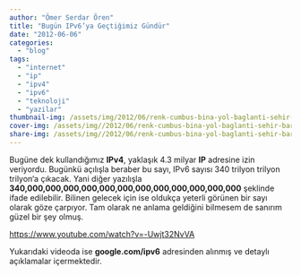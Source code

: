 ```yaml
---
author: "Ömer Serdar Ören"
title: "Bugün IPv6’ya Geçtiğimiz Gündür"
date: "2012-06-06"
categories: 
  - "blog"
tags: 
  - "internet"
  - "ip"
  - "ipv4"
  - "ipv6"
  - "teknoloji"
  - "yazilar"
thumbnail-img: /assets/img/2012/06/renk-cumbus-bina-yol-baglanti-sehir-bard_generated_image-1024x1024-1.jpg
cover-img: /assets/img//2012/06/renk-cumbus-bina-yol-baglanti-sehir-bard_generated_image-1024x1024-1.jpg
share-img: /assets/img//2012/06/renk-cumbus-bina-yol-baglanti-sehir-bard_generated_image-1024x1024-1.jpg
---
```



Bugüne dek kullandığımız **IPv4**, yaklaşık 4.3 milyar **IP** adresine izin veriyordu. Bugünkü açılışla beraber bu sayı, IPv6 sayısı 340 trilyon trilyon trilyon‘a çıkacak. Yani diğer yazılışla **340,000,000,000,000,000,000,000,000,000,000,000,000** şeklinde ifade edilebilir. Bilinen gelecek için ise oldukça yeterli görünen bir sayı olarak göze çarpıyor. Tam olarak ne anlama geldiğini bilmesem de sanırım güzel bir şey olmuş.

<https://www.youtube.com/watch?v=-Uwjt32NvVA>

Yukarıdaki videoda ise **google.com/ipv6** adresinden alınmış ve detaylı açıklamalar içermektedir.
